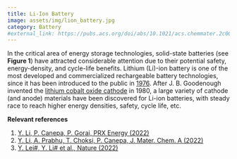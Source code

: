 ```yaml
---
title: Li-Ion Battery
image: assets/img/lion_battery.jpg
category: Battery
#external_link: https://pubs.acs.org/doi/abs/10.1021/acs.chemmater.2c00927
---
```


In the critical area of energy storage technologies, solid-state batteries (see <strong>Figure 1</strong>) have attracted considerable attention due to their potential safety, energy-density, and cycle-life benefits. Lithium (Li)-ion battery is one of the most developed and commercialized rechargeable battery technologies, since it has been introduced to the public in [1976](https://www.science.org/doi/10.1126/science.192.4244.1126). After J. B. Goodenough invented the [lithium cobalt oxide cathode](https://www.sciencedirect.com/science/article/pii/0025540880900124?via%3Dihub) in 1980, a large variety of cathode (and anode) materials have been discovered for Li-ion batteries, with steady race to reach higher energy densities, safety, cycle life, etc. 

**Relevant references**

1. [Y. Li, P. Canepa, P. Gorai, PRX Energy (2022)](https://doi.org/10.1103/PRXEnergy.1.023004)
2. [Y. Li, A. Prabhu, T. Choksi, P. Canepa, J. Mater. Chem. A (2022)](https://doi.org/10.1039/D1TA10228A)
3. [Y. Lei#, Y. Li# et al., Nature (2022)](https://doi.org/10.1039/D1TA10228A)

